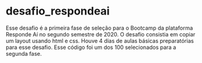 # desafio_respondeai

Esse desafio é a primeira fase de seleção para o Bootcamp da plataforma Responde Aí no segundo semestre de 2020.
O desafio consistia em copiar um layout usando html e css. Houve 4 dias de aulas básicas preparatórias para esse desafio.
Esse código foi um dos 100 selecionados para a segunda fase.
